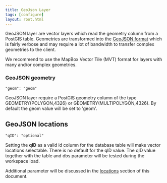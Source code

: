 ```yaml
---
title: GeoJson Layer
tags: [configure]
layout: root.html
---
```


GeoJSON layer are vector layers which read the geometry column from a PostGIS table. Geometries are transformed into the [GeoJSON format](http://geojson.org) which is fairly verbose and may require a lot of bandwidth to transfer complex geometries to the client.

We recommend to use the MapBox Vector Tile \(MVT\) format for layers with many and/or complex geometries.

### **GeoJSON geometry**

`"geom": "geom"`

GeoJSON layer require a PostGIS geometry column of the type GEOMETRY\(POLYGON,4326\) or GEOMETRY\(MULTIPOLYGON,4326\). By default the geom value will be set to 'geom'.

## **GeoJSON locations**

`"qID": "optional"`

Setting the **qID** as a valid id column for the database table will make vector locations selectable. There is no default for the qID value. The qID value together with the table and dbs parameter will be tested during the workspace load.

Additional parameter will be discussed in the [locations](../../infoj/locations/) section of this document.